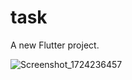 # task

A new Flutter project.

![Screenshot_1724236457](https://github.com/user-attachments/assets/671c0820-3723-4330-a96a-82ceb7adf558)


